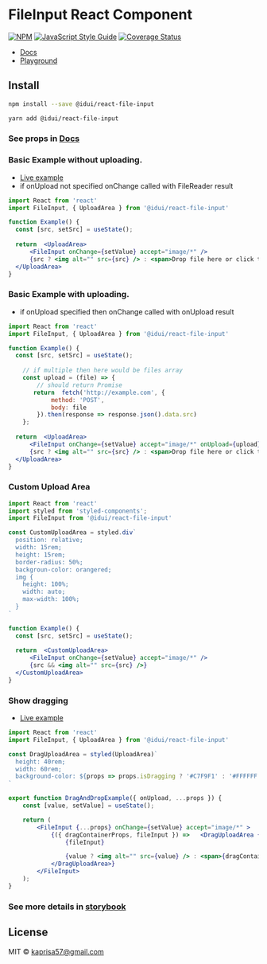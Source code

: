 # FileInput React Component

[![NPM](https://img.shields.io/npm/v/@idui/react-file-input/.svg)](https://www.npmjs.com/package/@idui/react-file-input/) [![JavaScript Style Guide](https://img.shields.io/badge/code_style-standard-brightgreen.svg)](https://standardjs.com) [![Coverage Status](https://coveralls.io/repos/github/id-ui/react-file-input/badge.svg?branch=main)](https://coveralls.io/github/id-ui/react-file-input?branch=main)

- [Docs](https://id-ui.github.io/react-file-input/?path=/docs/file-input--playground)
- [Playground](https://id-ui.github.io/react-file-input/?path=/story/file-input--playground)

## Install

```bash
npm install --save @idui/react-file-input
```

```bash
yarn add @idui/react-file-input
```


### See props in [Docs](https://id-ui.github.io/react-file-input/?path=/docs/file-input--playground)


### Basic Example without uploading.

- [Live example](https://id-ui.github.io/react-file-input/?path=/story/fileinput--image-field)
- if onUpload not specified onChange called with FileReader result

```jsx
import React from 'react'
import FileInput, { UploadArea } from '@idui/react-file-input'

function Example() {
  const [src, setSrc] = useState();
  
  return  <UploadArea>
      <FileInput onChange={setValue} accept="image/*" />
      {src ? <img alt="" src={src} /> : <span>Drop file here or click to upload</span>}
  </UploadArea>
}
```

### Basic Example with uploading.

- if onUpload specified then onChange called with onUpload result

```jsx
import React from 'react'
import FileInput, { UploadArea } from '@idui/react-file-input'

function Example() {
  const [src, setSrc] = useState();
  
    // if multiple then here would be files array
    const upload = (file) => {
        // should return Promise
       return  fetch('http://example.com', {
            method: 'POST',
            body: file
        }).then(response => response.json().data.src)
    };
  
  return  <UploadArea>
      <FileInput onChange={setValue} accept="image/*" onUpload={upload} />
      {src ? <img alt="" src={src} /> : <span>Drop file here or click to upload</span>}
  </UploadArea>
}
```

### Custom Upload Area

```jsx
import React from 'react'
import styled from 'styled-components';
import FileInput from '@idui/react-file-input'

const CustomUploadArea = styled.div`
  position: relative;
  width: 15rem;
  height: 15rem;
  border-radius: 50%;
  backgroun-color: orangered;
  img {
    height: 100%;
    width: auto;
    max-width: 100%;
  }
`

function Example() {
  const [src, setSrc] = useState();
  
  return  <CustomUploadArea>
      <FileInput onChange={setValue} accept="image/*" />
      {src && <img alt="" src={src} />}
  </CustomUploadArea>
}
```

### Show dragging

- [Live example](https://id-ui.github.io/react-file-input/?path=/story/fileinput--drag-and-drop)

```jsx
import React from 'react'
import FileInput, { UploadArea } from '@idui/react-file-input'

const DragUploadArea = styled(UploadArea)`
  height: 40rem;
  width: 60rem;
  background-color: ${props => props.isDragging ? '#C7F9F1' : '#FFFFFF'};
`

export function DragAndDropExample({ onUpload, ...props }) {
    const [value, setValue] = useState();

    return (
        <FileInput {...props} onChange={setValue} accept="image/*" >
            {({ dragContainerProps, fileInput }) =>   <DragUploadArea {...dragContainerProps}>
                {fileInput}

                {value ? <img alt="" src={value} /> : <span>{dragContainerProps.isDragging ? 'Drop here' : 'Drop file here or click to upload'}</span>}
            </DragUploadArea>}
        </FileInput>
    );
}
```

### See more details in [storybook](https://id-ui.github.io/react-file-input/?path=/docs/file-input--playground)

## License

MIT © [kaprisa57@gmail.com](https://github.com/id-ui)
